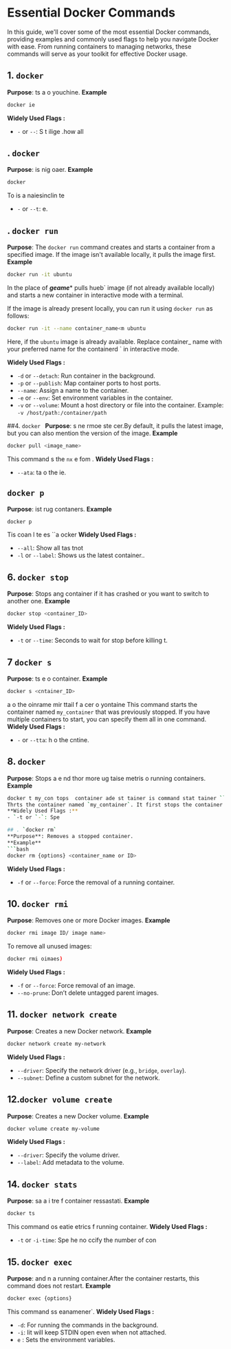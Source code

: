 # Essential Docker Commands
In this guide, we'll cover some of the most essential Docker commands, providing examples and commonly used flags to help you navigate Docker with ease. From running containers to managing networks, these commands will serve as your toolkit for effective Docker usage.

## 1. `docker `
**Purpose**: ts a  o youchine.
**Example**  
```bash  
docker ie
```
**Widely Used Flags :** 
- `-` or `--`: S t  ilige .how all 
## . `docker `
**Purpose**: is nig oaer.
**Example**  
```bash  
docker   
```  
To is a naiesinclin te  
- `-` or `--t`: e.

## . `docker run`

**Purpose**: The `docker run` command creates and starts a container from a specified image. If the image isn't available locally, it pulls the image first.
**Example**  
```bash  
docker run -it ubuntu  
```  
In the place of ***geame**** pulls hueb` image (if not already available locally) and starts a new container in interactive mode with a terminal.

If the image is already present locally, you can run it using `docker run` as follows:
```bash
docker run -it --name container_name<m ubuntu
```
Here, if the `ubuntu` image is already available. Replace container_ name with your preferred name for the containerd ` in interactive mode.

**Widely Used Flags :**  
- `-d` or `--detach`: Run container in the background.  
- `-p` or `--publish`: Map container ports to host ports.  
- `--name`: Assign a name to the container.  
- `-e` or `--env`: Set environment variables in the container.
- `-v` or `--volume`: Mount a host directory or file into the container. Example: `-v /host/path:/container/path`

##4. `docker `
**Purpose**: s ne rmoe ste cer.By default, it pulls the latest image, but you can also mention the version of the image.
**Example**  
```bash  
docker pull <image_name> 
```  
This command s the  `nx` e fom .
**Widely Used Flags :**
- `--ata`: ta o the ie.


## `docker p`
**Purpose**: ist rug contaners.
**Example**  
```bash  
docker p  
```  
Tis coan l te es ``a  ocker 
**Widely Used Flags :**
- `--all`: Show all tas  tnot
- `-l` or `--label`: Shows us the latest container..


## 6. `docker stop`
**Purpose**: Stops ang container if it has crashed or you want to switch to another one.
**Example**  
```bash  
docker stop <container_ID>
```
**Widely Used Flags :** 
- `-t` or `--time`: Seconds to wait for stop before killing t.
## 7  `docker s`
**Purpose**: ts e o container.
**Example**  
```bash  
docker s <cntainer_ID>   
```  
a o the oinrame mir ttail f  a  cer o  yontaine This command starts the container named `my_container` that was previously stopped. If you have multiple containers to start, you can specify them all in one command.
**Widely Used Flags :** 
- `-` or `--tta`: h o the cntine.

## 8. `docker `
**Purpose**: Stops a e nd thor more ug taise metris o running containers.
**Example**
```bash
docker t my_con tops  container ade st tainer is command stat tainer ``
Thrts the container named `my_container`. It first stops the container and then starts it again.
**Widely Used Flags :** 
- `-t or `-`: Spe

## . `docker rm`
**Purpose**: Removes a stopped container.
**Example**  
```bash  
docker rm {options} <container_name or ID>  
```
**Widely Used Flags :** 
- `-f` or `--force`: Force the removal of a running container.
## 10. `docker rmi`
**Purpose**: Removes one or more Docker images.
**Example**  
```bash  
docker rmi image ID/ image name> 
```  
To remove all unused images:  
```bash  
docker rmi oimaes)  
```
**Widely Used Flags :** 
- `-f` or `--force`: Force removal of an image.  
- `--no-prune`: Don’t delete untagged parent images.

## 11. `docker network create`
**Purpose**: Creates a new Docker network.
**Example**  
```bash  
docker network create my-network  
```
**Widely Used Flags :**
- `--driver`: Specify the network driver (e.g., `bridge`, `overlay`).  
- `--subnet`: Define a custom subnet for the network.
## 12.`docker volume create`
**Purpose**: Creates a new Docker volume.
**Example**  
```bash  
docker volume create my-volume  
```
**Widely Used Flags :** 
- `--driver`: Specify the volume driver.  
- `--label`: Add metadata to the volume.


## 14. `docker stats`
**Purpose**: sa a i tre f container ressastati.
**Example**
```bash
docker ts 
```  
This command os eatie etrics f running container.
**Widely Used Flags :** 
- `-t` or `-i-time`: Spe he no ccify the number of con

## 15. `docker exec`
**Purpose**:  and n a running container.After the container restarts, this command does not restart.
**Example**  
```bash  
docker exec {options} 
```  
This command ss eanamener`.
**Widely Used Flags :** 
- `-d`: For running the commands in the background.
- `-i`: Iit will keep STDIN open even when not attached.
- `e` : Sets the environment variables.
<!--stackedit_data:
eyJoaXN0b3J5IjpbLTc1OTUyMTA1OCwtNjY5OTIwOTIwLDI0Mj
A1MzUzMSwtMTMzODA1OTc3LC0xOTEzNTI4NTIzLC04MzkyODEz
MTUsNjY3MzIzNzgwLC05ODUwNjcyOTYsMTg4MDUyMTEzOCwxMD
IyMTc1MDU3LDEwMTM2NTIwMjksMTgyMzQwNTc1MiwtNTU0NDg1
ODc1LDM5OTcxMzExMiwtMTE5Mjc0MTQ0NSwtODExMjg4NTY5LC
0xNDA3NjMyNzEzLDg3MzE0OTE5NCw1NTYzMzc5NzRdfQ==
-->